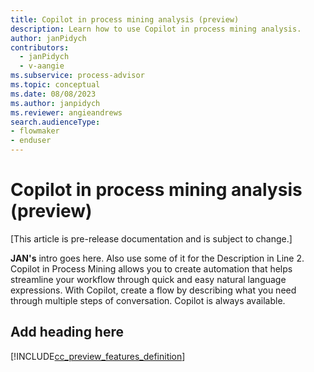 ```yaml
---
title: Copilot in process mining analysis (preview)
description: Learn how to use Copilot in process mining analysis.
author: janPidych
contributors:
  - janPidych
  - v-aangie
ms.subservice: process-advisor
ms.topic: conceptual
ms.date: 08/08/2023
ms.author: janpidych
ms.reviewer: angieandrews
search.audienceType:
- flowmaker
- enduser
---
```


# Copilot in process mining analysis (preview)

[This article is pre-release documentation and is subject to change.]

**JAN's** intro goes here. Also use some of it for the Description in Line 2.
Copilot in Process Mining allows you to create automation that helps streamline your workflow through quick and easy natural language expressions. With Copilot, create a flow by describing what you need through multiple steps of conversation. Copilot is always available.

## Add heading here

[!INCLUDE[cc_preview_features_definition](../includes/cc-preview-features-definition.md)]

